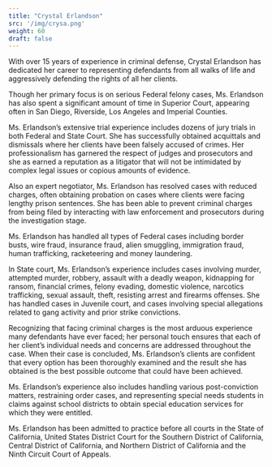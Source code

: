 ```yaml
---
title: "Crystal Erlandson"
src: '/img/crysa.png'
weight: 60
draft: false
---
```


With over 15 years of experience in criminal defense, Crystal Erlandson has dedicated her career to representing defendants from all walks of life and aggressively defending the rights of all her clients.

Though her primary focus is on serious Federal felony cases, Ms. Erlandson has also spent a significant amount of time in Superior Court, appearing often in San Diego, Riverside, Los Angeles and Imperial Counties.

Ms. Erlandson’s extensive trial experience includes dozens of jury trials in both Federal and State Court. She has successfully obtained acquittals and dismissals where her clients have been falsely accused of crimes. Her professionalism has garnered the respect of judges and prosecutors and she as earned a reputation as a litigator that will not be intimidated by complex legal issues or copious amounts of evidence.

Also an expert negotiator, Ms. Erlandson has resolved cases with reduced charges, often obtaining probation on cases where clients were facing lengthy prison sentences. She has been able to prevent criminal charges from being filed by interacting with law enforcement and prosecutors during the investigation stage.

Ms. Erlandson has handled all types of Federal cases including border busts, wire fraud, insurance fraud, alien smuggling, immigration fraud, human trafficking, racketeering and money laundering.

In State court, Ms. Erlandson’s experience includes cases involving murder, attempted murder, robbery, assault with a deadly weapon, kidnapping for ransom, financial crimes, felony evading, domestic violence, narcotics trafficking, sexual assault, theft, resisting arrest and firearms offenses. She has handled cases in Juvenile court, and cases involving special allegations related to gang activity and prior strike convictions.

Recognizing that facing criminal charges is the most arduous experience many defendants have ever faced; her personal touch ensures that each of her client’s individual needs and concerns are addressed throughout the case. When their case is concluded, Ms. Erlandson’s clients are confident that every option has been thoroughly examined and the result she has obtained is the best possible outcome that could have been achieved.

Ms. Erlandson’s experience also includes handling various post-conviction matters, restraining order cases, and representing special needs students in claims against school districts to obtain special education services for which they were entitled.

Ms. Erlandson has been admitted to practice before all courts in the State of California, United States District Court for the Southern District of California, Central District of California, and Northern District of California and the Ninth Circuit Court of Appeals.